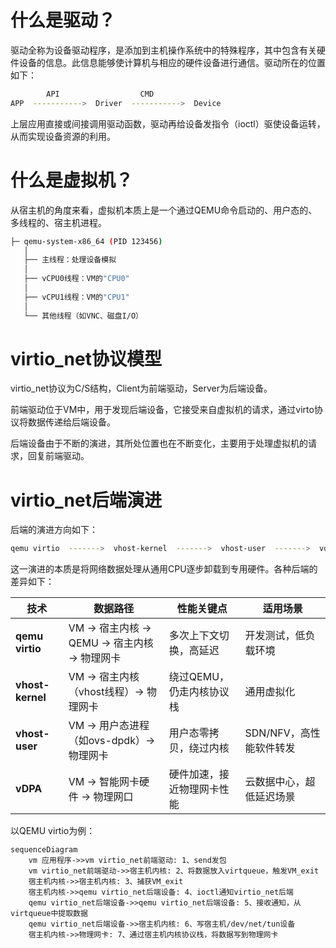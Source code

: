 # 什么是驱动？

驱动全称为设备驱动程序，是添加到主机操作系统中的特殊程序，其中包含有关硬件设备的信息。此信息能够使计算机与相应的硬件设备进行通信。驱动所在的位置如下：

```bash
        API                  CMD
APP  ----------->  Driver  ----------->  Device
```

上层应用直接或间接调用驱动函数，驱动再给设备发指令（ioctl）驱使设备运转，从而实现设备资源的利用。

# 什么是虚拟机？

从宿主机的角度来看，虚拟机本质上是一个通过QEMU命令启动的、用户态的、多线程的、宿主机进程。

```bash
├─ qemu-system-x86_64 (PID 123456)
   │
   ├── 主线程：处理设备模拟
   │
   ├── vCPU0线程：VM的"CPU0"
   │
   ├── vCPU1线程：VM的"CPU1"
   │
   └── 其他线程（如VNC、磁盘I/O）
```

# virtio_net协议模型

virtio_net协议为C/S结构，Client为前端驱动，Server为后端设备。

前端驱动位于VM中，用于发现后端设备，它接受来自虚拟机的请求，通过virto协议将数据传递给后端设备。

后端设备由于不断的演进，其所处位置也在不断变化，主要用于处理虚拟机的请求，回复前端驱动。

# virtio_net后端演进

后端的演进方向如下：

```bash
qemu virtio  ------->  vhost-kernel  ------->  vhost-user  ------->  vdpa
```

这一演进的本质是将网络数据处理从通用CPU逐步卸载到专用硬件。各种后端的差异如下：


| **技术**         | **数据路径**                                   | **性能关键点**             | **适用场景**             |
| ------------------ | ------------------------------------------------ | ---------------------------- | -------------------------- |
| **qemu virtio**  | VM → 宿主内核 → QEMU → 宿主内核 → 物理网卡 | 多次上下文切换，高延迟     | 开发测试，低负载环境     |
| **vhost-kernel** | VM → 宿主内核（vhost线程）→ 物理网卡         | 绕过QEMU，仍走内核协议栈   | 通用虚拟化               |
| **vhost-user**   | VM → 用户态进程（如ovs-dpdk）→ 物理网卡      | 用户态零拷贝，绕过内核     | SDN/NFV，高性能软件转发  |
| **vDPA**         | VM → 智能网卡硬件 → 物理网口                 | 硬件加速，接近物理网卡性能 | 云数据中心，超低延迟场景 |

以QEMU virtio为例：

```mermaid
sequenceDiagram
    vm 应用程序->>vm virtio_net前端驱动: 1、send发包
    vm virtio_net前端驱动->>宿主机内核: 2、将数据放入virtqueue，触发VM_exit
    宿主机内核->>宿主机内核: 3、捕获VM_exit
    宿主机内核->>qemu virtio_net后端设备: 4、ioctl通知virtio_net后端
    qemu virtio_net后端设备->>qemu virtio_net后端设备: 5、接收通知，从virtqueue中提取数据
    qemu virtio_net后端设备->>宿主机内核: 6、写宿主机/dev/net/tun设备
    宿主机内核->>物理网卡: 7、通过宿主机内核协议栈，将数据写到物理网卡
```
